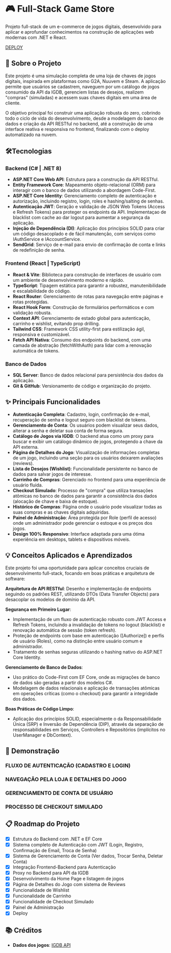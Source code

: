 # 🎮 Full-Stack Game Store

Projeto full-stack de um e-commerce de jogos digitais, desenvolvido para aplicar e aprofundar conhecimentos na construção de aplicações web modernas com .NET e React.

[DEPLOY](https://game-store-full-stack.vercel.app/)

## 🚀 Sobre o Projeto

Este projeto é uma simulação completa de uma loja de chaves de jogos digitais, inspirada em plataformas como G2A, Nuuvem e Steam. A aplicação permite que usuários se cadastrem, naveguem por um catálogo de jogos consumido da API da IGDB, gerenciem listas de desejos, realizem "compras" (simuladas) e acessem suas chaves digitais em uma área de cliente.

O objetivo principal foi construir uma aplicação robusta do zero, cobrindo todo o ciclo de vida do desenvolvimento, desde a modelagem do banco de dados e criação da API RESTful no backend, até a construção de uma interface reativa e responsiva no frontend, finalizando com o deploy automatizado na nuvem.

## 🛠️Tecnologias

### Backend (C# | .NET 8)

- **ASP.NET Core Web API**: Estrutura para a construção da API RESTful.
- **Entity Framework Core**: Mapeamento objeto-relacional (ORM) para interagir com o banco de dados utilizando a abordagem Code-First.
- **ASP.NET Core Identity**: Gerenciamento completo de autenticação e autorização, incluindo registro, login, roles e hashing/salting de senhas.
- **Autenticação JWT**: Geração e validação de JSON Web Tokens (Access e Refresh Tokens) para proteger os endpoints da API. Implementaçao de blacklist com cache ao dar logout para aumentar a segurança da aplicação.
- **Injeção de Dependência (DI)**: Aplicação dos princípios SOLID para criar um código desacoplado e de fácil manutenção, com serviços como IAuthService e IAccountService.
- **SendGrid**: Serviço de e-mail para envio de confirmação de conta e links de redefinição de senha.

### Frontend (React | TypeScript)

- **React & Vite**: Biblioteca para construção de interfaces de usuário com um ambiente de desenvolvimento moderno e rápido.
- **TypeScript**: Tipagem estática para garantir a robustez, manutenibilidade e escalabilidade do código.
- **React Router**: Gerenciamento de rotas para navegação entre páginas e rotas protegidas.
- **React Hook Form**: Construção de formulários performáticos e com validação robusta.
- **Context API**: Gerenciamento de estado global para autenticação, carrinho e wishlist, evitando prop drilling.
- **Tailwind CSS**: Framework CSS utility-first para estilização ágil, responsiva e customizável.
- **Fetch API Nativa**: Consumo dos endpoints do backend, com uma camada de abstração (fetchWithAuth) para lidar com a renovação automática de tokens.

### Banco de Dados

- **SQL Server**: Banco de dados relacional para persistência dos dados da aplicação.
- **Git & GitHub**: Versionamento de código e organização do projeto.

## ✨ Principais Funcionalidades

- **Autenticação Completa**: Cadastro, login, confirmação de e-mail, recuperação de senha e logout seguro com blacklist de tokens.
- **Gerenciamento de Conta**: Os usuários podem visualizar seus dados, alterar a senha e deletar sua conta de forma segura.
- **Catálogo de Jogos via IGDB**: O backend atua como um proxy para buscar e exibir um catálogo dinâmico de jogos, protegendo a chave da API externa.
- **Página de Detalhes do Jogo**: Visualização de informações completas de um jogo, incluindo uma seção para os usuários deixarem avaliações (reviews).
- **Lista de Desejos (Wishlist)**: Funcionalidade persistente no banco de dados para salvar jogos de interesse.
- **Carrinho de Compras**: Gerenciado no frontend para uma experiência de usuário fluida.
- **Checkout Simulado**: Processo de "compra" que utiliza transações atômicas no banco de dados para garantir a consistência dos dados (alocação de chave e baixa de estoque).
- **Histórico de Compras**: Página onde o usuário pode visualizar todas as suas compras e as chaves digitais adquiridas.
- **Painel de Administração**: Área protegida por Role (perfil de acesso) onde um administrador pode gerenciar o estoque e os preços dos jogos.
- **Design 100% Responsivo**: Interface adaptada para uma ótima experiência em desktops, tablets e dispositivos móveis.

## 💡 Conceitos Aplicados e Aprendizados

Este projeto foi uma oportunidade para aplicar conceitos cruciais de desenvolvimento full-stack, focando em boas práticas e arquitetura de software:

**Arquitetura de API RESTful**: Desenho e implementação de endpoints seguindo os padrões REST, utilizando DTOs (Data Transfer Objects) para desacoplar os modelos de domínio da API.

**Segurança em Primeiro Lugar**:
- Implementação de um fluxo de autenticação robusto com JWT Access e Refresh Tokens, incluindo a invalidação de tokens no logout (blacklist) e renovação automática de sessão (token refresh).
- Proteção de endpoints com base em autenticação ([Authorize]) e perfis de usuário (Roles), como na distinção entre usuário comum e administrador.
- Tratamento de senhas seguras utilizando o hashing nativo do ASP.NET Core Identity.

**Gerenciamento de Banco de Dados**:
- Uso prático do Code-First com EF Core, onde as migrações de banco de dados são geradas a partir dos modelos C#.
- Modelagem de dados relacionais e aplicação de transações atômicas em operações críticas (como o checkout) para garantir a integridade dos dados.

**Boas Práticas de Código Limpo**:
- Aplicação dos princípios SOLID, especialmente o da Responsabilidade Única (SRP) e Inversão de Dependência (DIP), através da separação de responsabilidades em Serviços, Controllers e Repositórios (implícitos no UserManager e DbContext).


## 📱 Demonstração


### FLUXO DE AUTENTICAÇÃO (CADASTRO E LOGIN)


### NAVEGAÇÃO PELA LOJA E DETALHES DO JOGO


### GERENCIAMENTO DE CONTA DE USUÁRIO


### PROCESSO DE CHECKOUT SIMULADO


## 📋 Roadmap do Projeto

- [x] Estrutura do Backend com .NET  e EF Core
- [x] Sistema completo de Autenticação com JWT (Login, Registro, Confirmação de Email, Troca de Senha)
- [x] Sistema de Gerenciamento de Conta (Ver dados, Trocar Senha, Deletar Conta)
- [x] Integração Frontend-Backend para Autenticação
- [X] Proxy no Backend para API da IGDB
- [X] Desenvolvimento da Home Page e listagem de jogos
- [X] Página de Detalhes do Jogo com sistema de Reviews
- [X] Funcionalidade de Wishlist
- [X] Funcionalidade de Carrinho
- [X] Funcionalidade de Checkout Simulado
- [X] Painel de Administração
- [X] Deploy

## 📚 Créditos

- **Dados dos jogos**: [IGDB API](https://www.igdb.com/api)
